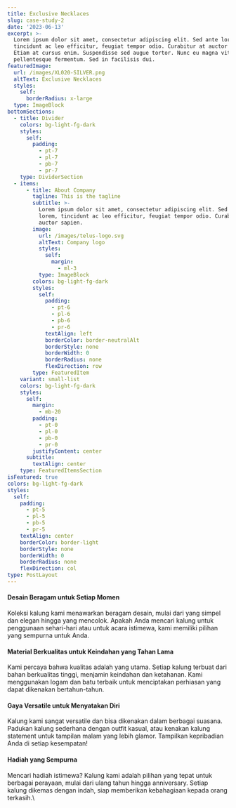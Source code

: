 ```yaml
---
title: Exclusive Necklaces
slug: case-study-2
date: '2023-06-13'
excerpt: >-
  Lorem ipsum dolor sit amet, consectetur adipiscing elit. Sed ante lorem,
  tincidunt ac leo efficitur, feugiat tempor odio. Curabitur at auctor sapien.
  Etiam at cursus enim. Suspendisse sed augue tortor. Nunc eu magna vitae lorem
  pellentesque fermentum. Sed in facilisis dui.
featuredImage:
  url: /images/XL020-SILVER.png
  altText: Exclusive Necklaces
  styles:
    self:
      borderRadius: x-large
  type: ImageBlock
bottomSections:
  - title: Divider
    colors: bg-light-fg-dark
    styles:
      self:
        padding:
          - pt-7
          - pl-7
          - pb-7
          - pr-7
    type: DividerSection
  - items:
      - title: About Company
        tagline: This is the tagline
        subtitle: >-
          Lorem ipsum dolor sit amet, consectetur adipiscing elit. Sed ante
          lorem, tincidunt ac leo efficitur, feugiat tempor odio. Curabitur at
          auctor sapien.
        image:
          url: /images/telus-logo.svg
          altText: Company logo
          styles:
            self:
              margin:
                - ml-3
          type: ImageBlock
        colors: bg-light-fg-dark
        styles:
          self:
            padding:
              - pt-6
              - pl-6
              - pb-6
              - pr-6
            textAlign: left
            borderColor: border-neutralAlt
            borderStyle: none
            borderWidth: 0
            borderRadius: none
            flexDirection: row
        type: FeaturedItem
    variant: small-list
    colors: bg-light-fg-dark
    styles:
      self:
        margin:
          - mb-20
        padding:
          - pt-0
          - pl-0
          - pb-0
          - pr-0
        justifyContent: center
      subtitle:
        textAlign: center
    type: FeaturedItemsSection
isFeatured: true
colors: bg-light-fg-dark
styles:
  self:
    padding:
      - pt-5
      - pl-5
      - pb-5
      - pr-5
    textAlign: center
    borderColor: border-light
    borderStyle: none
    borderWidth: 0
    borderRadius: none
    flexDirection: col
type: PostLayout
---
```

#### **Desain Beragam untuk Setiap Momen**

Koleksi kalung kami menawarkan beragam desain, mulai dari yang simpel dan elegan hingga yang mencolok. Apakah Anda mencari kalung untuk penggunaan sehari-hari atau untuk acara istimewa, kami memiliki pilihan yang sempurna untuk Anda.

#### **Material Berkualitas untuk Keindahan yang Tahan Lama**

Kami percaya bahwa kualitas adalah yang utama. Setiap kalung terbuat dari bahan berkualitas tinggi, menjamin keindahan dan ketahanan. Kami menggunakan logam dan batu terbaik untuk menciptakan perhiasan yang dapat dikenakan bertahun-tahun.

#### **Gaya Versatile untuk Menyatakan Diri**

Kalung kami sangat versatile dan bisa dikenakan dalam berbagai suasana. Padukan kalung sederhana dengan outfit kasual, atau kenakan kalung statement untuk tampilan malam yang lebih glamor. Tampilkan kepribadian Anda di setiap kesempatan!

#### **Hadiah yang Sempurna**

Mencari hadiah istimewa? Kalung kami adalah pilihan yang tepat untuk berbagai perayaan, mulai dari ulang tahun hingga anniversary. Setiap kalung dikemas dengan indah, siap memberikan kebahagiaan kepada orang terkasih.\\
